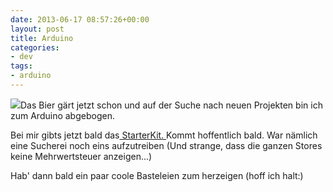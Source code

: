 ```yaml
---
date: 2013-06-17 08:57:26+00:00
layout: post
title: Arduino
categories:
- dev
tags:
- arduino
---
```


![](http://arduino.cc/en/uploads/Main/ArduinoUnoFront240.jpg)Das Bier gärt jetzt schon und auf der Suche nach neuen Projekten bin ich zum Arduino abgebogen.

Bei mir gibts jetzt bald das[ StarterKit. ](http://arduino.cc/en/Main/ArduinoStarterKit)Kommt hoffentlich bald. War nämlich eine Sucherei noch eins aufzutreiben (Und strange, dass die ganzen Stores keine Mehrwertsteuer anzeigen...)

Hab' dann bald ein paar coole Basteleien zum herzeigen (hoff ich halt:)
